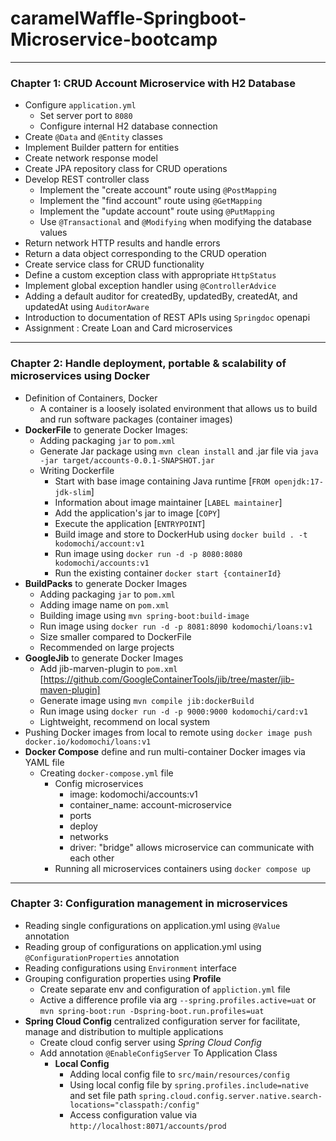 # caramelWaffle-Springboot-Microservice-bootcamp

---
### Chapter 1: CRUD Account Microservice with H2 Database

- Configure `application.yml`
    - Set server port to `8080`
    - Configure internal H2 database connection
- Create `@Data` and `@Entity` classes
- Implement Builder pattern for entities
- Create network response model
- Create JPA repository class for CRUD operations
- Develop REST controller class
    - Implement the "create account" route using `@PostMapping`
    - Implement the "find account" route using  `@GetMapping`
    - Implement the "update account" route using `@PutMapping`
    - Use `@Transactional` and `@Modifying` when modifying the database values
- Return network HTTP results and handle errors
- Return a data object corresponding to the CRUD operation
- Create service class for CRUD functionality
- Define a custom exception class with appropriate `HttpStatus`
- Implement global exception handler using `@ControllerAdvice`
- Adding a default auditor for createdBy, updatedBy, createdAt, and updatedAt using `AuditorAware`
- Introduction to documentation of REST APIs using `Springdoc` openapi
- Assignment : Create Loan and Card microservices

---
### Chapter 2: Handle deployment, portable & scalability of microservices using Docker
- Definition of Containers, Docker
  - A container is a loosely isolated environment that allows us to build and run software packages (container images)
- **DockerFile** to generate Docker Images:
  - Adding packaging `jar` to `pom.xml`
  - Generate Jar package using `mvn clean install` and .jar file via `java -jar target/accounts-0.0.1-SNAPSHOT.jar`
  - Writing Dockerfile
    - Start with base image containing Java runtime [`FROM openjdk:17-jdk-slim`]
    - Information about image maintainer [`LABEL maintainer`]
    - Add the application's jar to image [`COPY`]
    - Execute the application [`ENTRYPOINT`]
    - Build image and store to DockerHub using `docker build . -t kodomochi/account:v1`
    - Run image using `docker run -d -p 8080:8080 kodomochi/accounts:v1`
    - Run the existing  container `docker start {containerId}`
- **BuildPacks** to generate Docker Images
  - Adding packaging `jar` to `pom.xml`
  - Adding image name on `pom.xml`
  - Building image using `mvn spring-boot:build-image`
  - Run image using `docker run -d -p 8081:8090 kodomochi/loans:v1`
  - Size smaller compared to DockerFile
  - Recommended on large projects
- **GoogleJib** to generate Docker Images
  - Add jib-marven-plugin to `pom.xml` [https://github.com/GoogleContainerTools/jib/tree/master/jib-maven-plugin]
  - Generate image using `mvn compile jib:dockerBuild`
  - Run image using `docker run -d -p 9000:9000 kodomochi/card:v1`
  - Lightweight, recommend on local system
- Pushing Docker images from local to remote using `docker image push docker.io/kodomochi/loans:v1`
- **Docker Compose** define and run multi-container Docker images via YAML file
  - Creating `docker-compose.yml` file
    - Config microservices
      - image: kodomochi/accounts:v1
      - container_name: account-microservice
      - ports
      - deploy
      - networks
      - driver: "bridge" allows microservice can communicate with each other
    - Running all microservices containers using `docker compose up`

---
### Chapter 3: Configuration management in microservices

- Reading single configurations on application.yml using `@Value` annotation
- Reading group of configurations on application.yml using `@ConfigurationProperties` annotation
- Reading configurations using `Environment` interface
- Grouping configuration properties using **Profile**
  - Create separate env and configuration of `appliction.yml` file
  - Active a difference profile via arg `--spring.profiles.active=uat` or `mvn spring-boot:run -Dspring-boot.run.profiles=uat`
- **Spring Cloud Config** centralized configuration server for facilitate, manage and distribution to multiple applications
  - Create cloud config server using *Spring Cloud Config*
  - Add annotation `@EnableConfigServer` To Application Class
    - **Local Config**
      - Adding local config file to `src/main/resources/config`
      - Using local config file by `spring.profiles.include=native` and set file path
        `spring.cloud.config.server.native.search-locations="classpath:/config"`
      - Access configuration value via `http://localhost:8071/accounts/prod`

